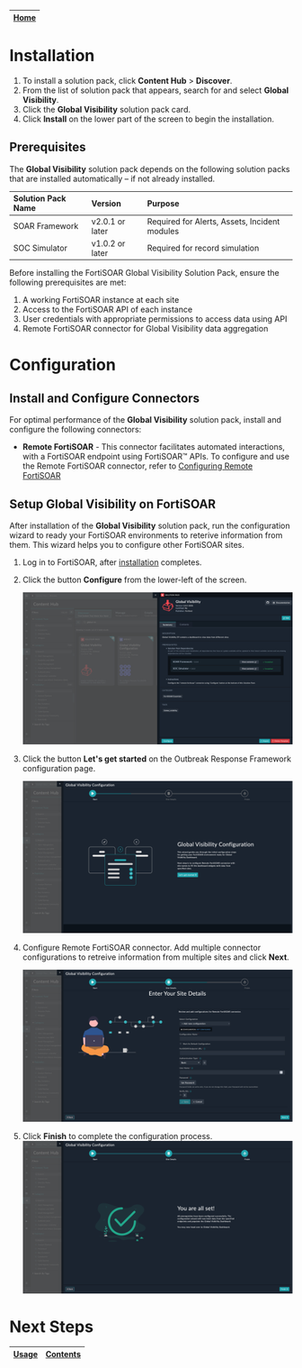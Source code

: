 [Home](../README.md) |
|--------------------------------------------|

# Installation

1. To install a solution pack, click **Content Hub** > **Discover**.
2. From the list of solution pack that appears, search for and select **Global Visibility**.
3. Click the **Global Visibility** solution pack card.
4. Click **Install** on the lower part of the screen to begin the installation.

## Prerequisites
The **Global Visibility** solution pack depends on the following solution packs that are installed automatically &ndash; if not already installed.

| Solution Pack Name | Version         | Purpose                                       |
|:-------------------|:----------------|:----------------------------------------------|
| SOAR Framework     | v2.0.1 or later | Required for Alerts, Assets, Incident modules |
| SOC Simulator      | v1.0.2 or later | Required for record simulation                |

Before installing the FortiSOAR Global Visibility Solution Pack, ensure the following prerequisites are met:

1. A working FortiSOAR instance at each site
2. Access to the FortiSOAR API of each instance
3. User credentials with appropriate permissions to access data using API
4. Remote FortiSOAR connector for Global Visibility data aggregation

# Configuration

## Install and Configure Connectors
For optimal performance of the **Global Visibility** solution pack, install and configure the following connectors:

- **Remote FortiSOAR** - This connector facilitates automated interactions, with a FortiSOAR endpoint using FortiSOAR™ APIs. To configure and use the Remote FortiSOAR connector, refer to [Configuring Remote FortiSOAR](https://docs.fortinet.com/fortisoar/connectors/remotefsr)

## Setup Global Visibility on FortiSOAR
After installation of the **Global Visibility** solution pack, run the configuration wizard to ready your FortiSOAR environments to reterive information from them. This wizard helps you to configure other FortiSOAR sites.

1. Log in to FortiSOAR, after [installation](#installation) completes.

2. Click the button **Configure** from the lower-left of the screen.

    ![Global Visibility start configuration](./res/config-wizard-00.png)

3. Click the button **Let's get started** on the Outbreak Response Framework configuration page.

    ![Global Visibility get started](./res/config-wizard-01.png)

4. Configure Remote FortiSOAR connector. Add multiple connector configurations to retreive information from multiple sites and click **Next**.

    ![Define your Threat Detection Integrations](./res/config-wizard-02.png)

5. Click **Finish** to complete the configuration process.
    ![All set](./res/config-wizard-03.png)


# Next Steps
| [Usage](./usage.md) | [Contents](./contents.md) |
|---------------------|---------------------------|
